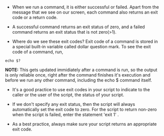 * When we run a command, it is either successful or failed. Apart from the message that we see on our screen, each command also returns an exit code or a return code. 

* A successful command returns an exit status of zero, and a failed command returns an exit status that is not zero(>1). 

* Where do we see these exit codes? Exit code of a command is stored in a special built-in variable called dollar question mark. To see the exit code of a command, run,

```
echo $?
```

<b>NOTE:</b> This gets updated immidiately after a command is run, so the output is only reliable once, right after the command finishes it's execution and before we run any other command, including the echo $ command itself. 

* It's a good practice to use exit codes in your script to indicate to the caller or the user of the script, the status of your script. 

* If we don't specify any exit status, then the script will always automatically set the exit code to zero. For the script to return non-zero when the script is failed, enter the statement 'exit 1' . 

* As a best practice, always make sure your script returns an appropriate exit code.

